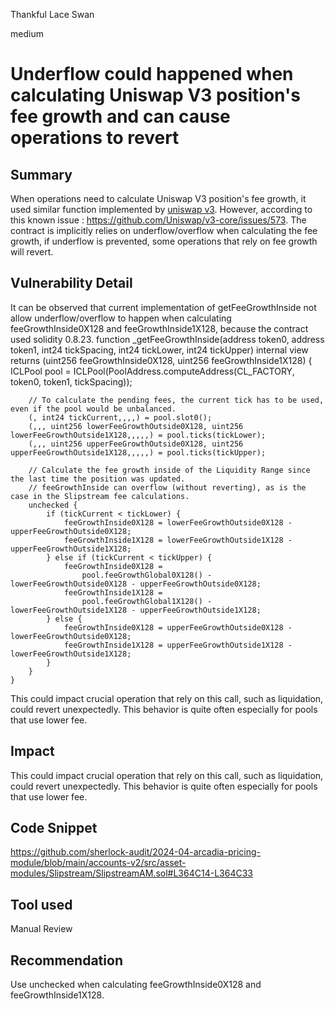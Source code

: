 Thankful Lace Swan

medium

# Underflow could happened when calculating Uniswap V3 position's fee growth and can cause operations to revert

## Summary
When operations need to calculate Uniswap V3 position's fee growth, it used similar function implemented by [uniswap v3](https://github.com/sherlock-audit/2024-04-arcadia-pricing-module/blob/main/accounts-v2/src/asset-modules/Slipstream/SlipstreamAM.sol#L364C14-L364C33). However, according to this known issue : https://github.com/Uniswap/v3-core/issues/573. The contract is implicitly relies on underflow/overflow when calculating the fee growth, if underflow is prevented, some operations that rely on fee growth will revert.
## Vulnerability Detail
It can be observed that current implementation of getFeeGrowthInside not allow underflow/overflow to happen when calculating feeGrowthInside0X128 and feeGrowthInside1X128, because the contract used solidity 0.8.23.
  function _getFeeGrowthInside(address token0, address token1, int24 tickSpacing, int24 tickLower, int24 tickUpper)
        internal
        view
        returns (uint256 feeGrowthInside0X128, uint256 feeGrowthInside1X128)
    {
        ICLPool pool = ICLPool(PoolAddress.computeAddress(CL_FACTORY, token0, token1, tickSpacing));

        // To calculate the pending fees, the current tick has to be used, even if the pool would be unbalanced.
        (, int24 tickCurrent,,,,) = pool.slot0();
        (,,, uint256 lowerFeeGrowthOutside0X128, uint256 lowerFeeGrowthOutside1X128,,,,,) = pool.ticks(tickLower);
        (,,, uint256 upperFeeGrowthOutside0X128, uint256 upperFeeGrowthOutside1X128,,,,,) = pool.ticks(tickUpper);

        // Calculate the fee growth inside of the Liquidity Range since the last time the position was updated.
        // feeGrowthInside can overflow (without reverting), as is the case in the Slipstream fee calculations.
        unchecked {
            if (tickCurrent < tickLower) {
                feeGrowthInside0X128 = lowerFeeGrowthOutside0X128 - upperFeeGrowthOutside0X128;
                feeGrowthInside1X128 = lowerFeeGrowthOutside1X128 - upperFeeGrowthOutside1X128;
            } else if (tickCurrent < tickUpper) {
                feeGrowthInside0X128 =
                    pool.feeGrowthGlobal0X128() - lowerFeeGrowthOutside0X128 - upperFeeGrowthOutside0X128;
                feeGrowthInside1X128 =
                    pool.feeGrowthGlobal1X128() - lowerFeeGrowthOutside1X128 - upperFeeGrowthOutside1X128;
            } else {
                feeGrowthInside0X128 = upperFeeGrowthOutside0X128 - lowerFeeGrowthOutside0X128;
                feeGrowthInside1X128 = upperFeeGrowthOutside1X128 - lowerFeeGrowthOutside1X128;
            }
        }
    }
This could impact crucial operation that rely on this call, such as liquidation, could revert unexpectedly. This behavior is quite often especially for pools that use lower fee.
## Impact
This could impact crucial operation that rely on this call, such as liquidation, could revert unexpectedly. This behavior is quite often especially for pools that use lower fee.
## Code Snippet
https://github.com/sherlock-audit/2024-04-arcadia-pricing-module/blob/main/accounts-v2/src/asset-modules/Slipstream/SlipstreamAM.sol#L364C14-L364C33
## Tool used

Manual Review

## Recommendation
Use unchecked when calculating feeGrowthInside0X128 and feeGrowthInside1X128.